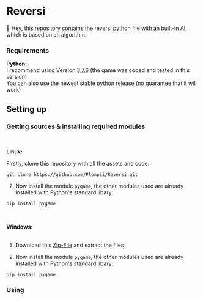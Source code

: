 # Reversi
:wave: Hey, this repository contains the reversi python file with an built-in AI, which is based on an algorithm.

### Requirements
**Python:**
<br/>
I recommend using Version [3.7.6](https://www.python.org/downloads/release/python-376/) (the game was coded and tested in this version)
<br/>
You can also use the newest stable python release (no guarantee that it will work)
## Setting up
### Getting sources & installing required modules
<br/>

**Linux:**
<br/>

Firstly, clone this repository with all the assets and code:
```
git clone https://github.com/Plompii/Reversi.git
```

2. Now install the module `pygame`, the other modules used are already installed with Python's standard libary:
```
pip install pygame
```
<br/>

**Windows:**
<br/>
<br/>
1. Download this [Zip-File](https://github.com/Plompii/Reversi/archive/main.zip) and extract the files

2. Now install the module `pygame`, the other modules used are already installed with Python's standard libary:
```
pip install pygame
```

### Using
```
